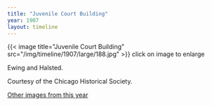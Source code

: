 ```yaml
---
title: "Juvenile Court Building"
year: 1907
layout: timeline
---
```


{{< image title="Juvenile Court Building" src="/img/timeline/1907/large/188.jpg" >}}
click on image to enlarge

Ewing and Halsted. 

Courtesy of the Chicago Historical Society.  

[Other images from this year](/historical/timeline/1907)